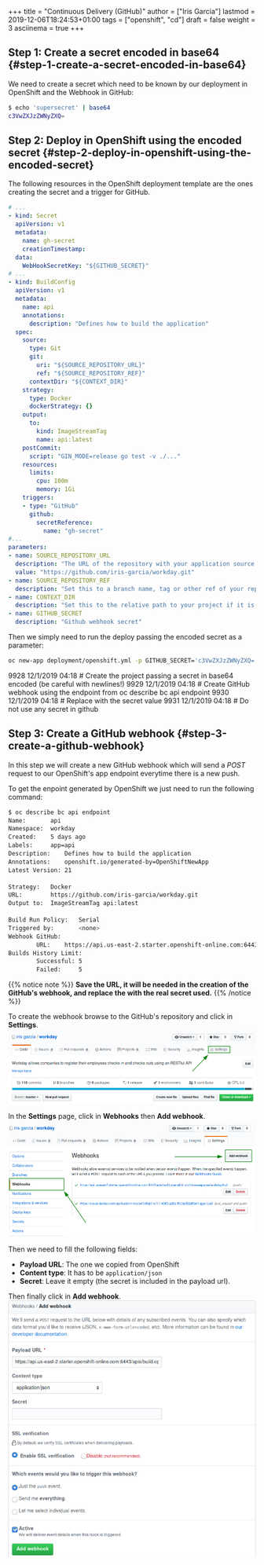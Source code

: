 +++
title = "Continuous Delivery (GitHub)"
author = ["Iris Garcia"]
lastmod = 2019-12-06T18:24:53+01:00
tags = ["openshift", "cd"]
draft = false
weight = 3
asciinema = true
+++

## Step 1: Create a secret encoded in base64 {#step-1-create-a-secret-encoded-in-base64}

We need to create a secret which need to be known by our deployment in
OpenShift and the Webhook in GitHub:

```bash
$ echo 'supersecret' | base64
c3VwZXJzZWNyZXQ=
```


## Step 2: Deploy in OpenShift using the encoded secret {#step-2-deploy-in-openshift-using-the-encoded-secret}

The following resources in the OpenShift deployment template are the
ones creating the secret and a trigger for GitHub.

```yaml
# ...
- kind: Secret
  apiVersion: v1
  metadata:
    name: gh-secret
    creationTimestamp:
  data:
    WebHookSecretKey: "${GITHUB_SECRET}"
# ...
- kind: BuildConfig
  apiVersion: v1
  metadata:
    name: api
    annotations:
      description: "Defines how to build the application"
  spec:
    source:
      type: Git
      git:
        uri: "${SOURCE_REPOSITORY_URL}"
        ref: "${SOURCE_REPOSITORY_REF}"
      contextDir: "${CONTEXT_DIR}"
    strategy:
      type: Docker
      dockerStrategy: {}
    output:
      to:
        kind: ImageStreamTag
        name: api:latest
    postCommit:
      script: "GIN_MODE=release go test -v ./..."
    resources:
      limits:
        cpu: 100m
        memory: 1Gi
    triggers:
    - type: "GitHub"
      github:
        secretReference:
          name: "gh-secret"
#...
parameters:
- name: SOURCE_REPOSITORY_URL
  description: "The URL of the repository with your application source code"
  value: "https://github.com/iris-garcia/workday.git"
- name: SOURCE_REPOSITORY_REF
  description: "Set this to a branch name, tag or other ref of your repository if you are not using the default branch"
- name: CONTEXT_DIR
  description: "Set this to the relative path to your project if it is not in the root of your repository"
- name: GITHUB_SECRET
  description: "Github webhook secret"
```

Then we simply need to run the deploy passing the encoded secret as a
parameter:

```bash
oc new-app deployment/openshift.yml -p GITHUB_SECRET='c3VwZXJzZWNyZXQ='
```

9928  12/1/2019 04:18  # Create the project passing a secret in base64 encoded (be careful with newlines!)
9929  12/1/2019 04:18  # Create GitHub webhook using the endpoint from oc describe bc api endpoint
9930  12/1/2019 04:18  # Replace <secret> with the secret value
9931  12/1/2019 04:18  # Do not use any secret in github


## Step 3: Create a GitHub webhook {#step-3-create-a-github-webhook}

In this step we will create a new GitHub webhook which will send a
_POST_ request to our OpenShift's app endpoint everytime there is a
new push.

To get the enpoint generated by OpenShift we just need to run the
following command:

```bash
$ oc describe bc api endpoint
Name:		api
Namespace:	workday
Created:	5 days ago
Labels:		app=api
Description:	Defines how to build the application
Annotations:	openshift.io/generated-by=OpenShiftNewApp
Latest Version:	21

Strategy:	Docker
URL:		https://github.com/iris-garcia/workday.git
Output to:	ImageStreamTag api:latest

Build Run Policy:	Serial
Triggered by:		<none>
Webhook GitHub:
        URL:	https://api.us-east-2.starter.openshift-online.com:6443/apis/build.openshift.io/v1/namespaces/workday/buildconfigs/api/webhooks/<secret>/github
Builds History Limit:
        Successful:	5
        Failed:		5
```

{{% notice note %}}
**Save the URL, it will be needed in the creation of the GitHub's webhook, and replace the <secret> with the real secret used.**
{{% /notice %}}

To create the webhook browse to the GitHub's repository and click in
**Settings**.
![](/images/gh_oc_1.png)

In the **Settings** page, click in **Webhooks** then **Add webhook**.
![](/images/gh_oc_2.png)

Then we need to fill the following fields:

-   **Payload URL**: The one we copied from OpenShift
-   **Content type**: It has to be `application/json`
-   **Secret**: Leave it empty (the secret is included in the payload url).

Then finally click in **Add webhook**.
![](/images/gh_oc_3.png)
